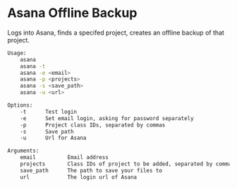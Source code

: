 # Asana Offline Backup
Logs into Asana, finds a specifed project, creates an offline backup of that project.

````bash
Usage:
    asana
    asana -t
    asana -e <email>
    asana -p <projects>
    asana -s <save_path>
    asana -u <url>

Options:
    -t      Test login
    -e      Set email login, asking for password separately
    -p      Project class IDs, separated by commas
    -s      Save path
    -u      Url for Asana

Arguments:
    email          Email address
    projects       Class IDs of project to be added, separated by commas
    save_path      The path to save your files to
    url            The login url of Asana
````